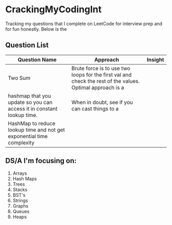 # CrackingMyCodingInt

Tracking my questions that I complete on LeetCode for interview prep and for fun honestly. Below is the

## Question List

| Question Name | Approach | Insight |
| ----------- | ----------- | -------------- |
| Two Sum | Brute force is to use two loops for the first val and check the rest of the values. Optimal approach is a
hashmap that you update so you can access it in constant lookup time. | When in doubt, see if you can cast things to a
HashMap to reduce lookup time and not get exponential time complexity |

## DS/A I'm focusing on:

1. Arrays
2. Hash Maps
3. Trees
4. Stacks
5. BST's
6. Strings
7. Graphs
8. Queues
9. Heaps
